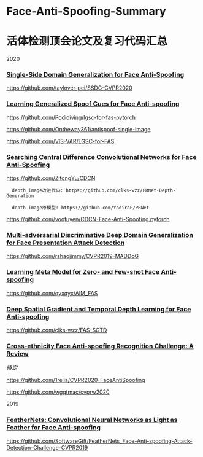 # Face-Anti-Spoofing-Summary
# 活体检测顶会论文及复习代码汇总

2020

### [Single-Side Domain Generalization for Face Anti-Spoofing](https://arxiv.org/abs/2004.14043)
https://github.com/taylover-pei/SSDG-CVPR2020

### [Learning Generalized Spoof Cues for Face Anti-spoofing](https://arxiv.org/abs/2005.03922)
https://github.com/Podidiving/lgsc-for-fas-pytorch

https://github.com/Ontheway361/antispoof-single-image

https://github.com/VIS-VAR/LGSC-for-FAS

### [Searching Central Difference Convolutional Networks for Face Anti-Spoofing](https://arxiv.org/pdf/2003.04092v1.pdf)
https://github.com/ZitongYu/CDCN

      depth image改进代码: https://github.com/clks-wzz/PRNet-Depth-Generation
      
      depth image原模型: https://github.com/YadiraF/PRNet

https://github.com/voqtuyen/CDCN-Face-Anti-Spoofing.pytorch

### [Multi-adversarial Discriminative Deep Domain Generalization for Face Presentation Attack Detection](https://openaccess.thecvf.com/content_CVPR_2019/papers/Shao_Multi-Adversarial_Discriminative_Deep_Domain_Generalization_for_Face_Presentation_Attack_Detection_CVPR_2019_paper.pdf)
https://github.com/rshaojimmy/CVPR2019-MADDoG

### [Learning Meta Model for Zero- and Few-shot Face Anti-spoofing](https://arxiv.org/abs/1904.12490)
https://github.com/qyxqyx/AIM_FAS

### [Deep Spatial Gradient and Temporal Depth Learning for Face Anti-spoofing](https://arxiv.org/abs/2003.08061)
https://github.com/clks-wzz/FAS-SGTD


### [Cross-ethnicity Face Anti-spoofing Recognition Challenge: A Review](https://arxiv.org/abs/2004.10998)
_待定_

https://github.com/1relia/CVPR2020-FaceAntiSpoofing

https://github.com/wgqtmac/cvprw2020


2019
### [FeatherNets: Convolutional Neural Networks as Light as Feather for Face Anti-spoofing](https://arxiv.org/pdf/1904.09290.pdf)
https://github.com/SoftwareGift/FeatherNets_Face-Anti-spoofing-Attack-Detection-Challenge-CVPR2019


